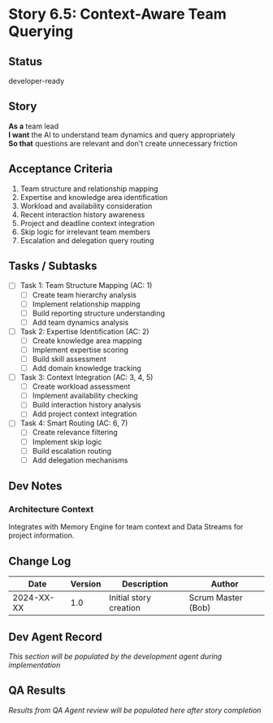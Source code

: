 # Story 6.5: Context-Aware Team Querying

## Status
developer-ready

## Story
**As a** team lead  
**I want** the AI to understand team dynamics and query appropriately  
**So that** questions are relevant and don't create unnecessary friction

## Acceptance Criteria
1. Team structure and relationship mapping
2. Expertise and knowledge area identification
3. Workload and availability consideration
4. Recent interaction history awareness
5. Project and deadline context integration
6. Skip logic for irrelevant team members
7. Escalation and delegation query routing

## Tasks / Subtasks
- [ ] Task 1: Team Structure Mapping (AC: 1)
  - [ ] Create team hierarchy analysis
  - [ ] Implement relationship mapping
  - [ ] Build reporting structure understanding
  - [ ] Add team dynamics analysis
- [ ] Task 2: Expertise Identification (AC: 2)
  - [ ] Create knowledge area mapping
  - [ ] Implement expertise scoring
  - [ ] Build skill assessment
  - [ ] Add domain knowledge tracking
- [ ] Task 3: Context Integration (AC: 3, 4, 5)
  - [ ] Create workload assessment
  - [ ] Implement availability checking
  - [ ] Build interaction history analysis
  - [ ] Add project context integration
- [ ] Task 4: Smart Routing (AC: 6, 7)
  - [ ] Create relevance filtering
  - [ ] Implement skip logic
  - [ ] Build escalation routing
  - [ ] Add delegation mechanisms

## Dev Notes
### Architecture Context
Integrates with Memory Engine for team context and Data Streams for project information.

## Change Log
| Date | Version | Description | Author |
|------|---------|-------------|---------|
| 2024-XX-XX | 1.0 | Initial story creation | Scrum Master (Bob) |

## Dev Agent Record
*This section will be populated by the development agent during implementation*

## QA Results
*Results from QA Agent review will be populated here after story completion*